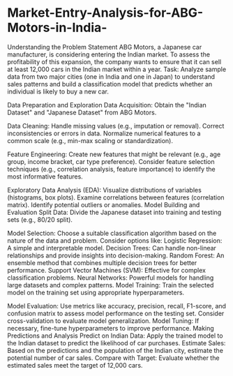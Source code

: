 # Market-Entry-Analysis-for-ABG-Motors-in-India-

Understanding the Problem Statement
ABG Motors, a Japanese car manufacturer, is considering entering the Indian market. To assess the profitability of this expansion, the company wants to ensure that it can sell at least 12,000 cars in the Indian market within a year.
Task: Analyze sample data from two major cities (one in India and one in Japan) to understand sales patterns and build a classification model that predicts whether an individual is likely to buy a new car.

Data Preparation and Exploration
Data Acquisition: Obtain the "Indian Dataset" and "Japanese Dataset" from ABG Motors.

Data Cleaning: 
Handle missing values (e.g., imputation or removal).
Correct inconsistencies or errors in data.
Normalize numerical features to a common scale (e.g., min-max scaling or standardization).

Feature Engineering:
Create new features that might be relevant (e.g., age group, income bracket, car type preference).
Consider feature selection techniques (e.g., correlation analysis, feature importance) to identify the most informative features.

Exploratory Data Analysis (EDA):
Visualize distributions of variables (histograms, box plots).
Examine correlations between features (correlation matrix).
Identify potential outliers or anomalies.
Model Building and Evaluation
Split Data: Divide the Japanese dataset into training and testing sets (e.g., 80/20 split).

Model Selection: Choose a suitable classification algorithm based on the nature of the data and problem. Consider options like:
Logistic Regression: A simple and interpretable model.
Decision Trees: Can handle non-linear relationships and provide insights into decision-making.
Random Forest: An ensemble method that combines multiple decision trees for better performance.
Support Vector Machines (SVM): Effective for complex classification problems.
Neural Networks: Powerful models for handling large datasets and complex patterns.
Model Training: Train the selected model on the training set using appropriate hyperparameters.

Model Evaluation:
Use metrics like accuracy, precision, recall, F1-score, and confusion matrix to assess model performance on the testing set.
Consider cross-validation to evaluate model generalization.
Model Tuning: If necessary, fine-tune hyperparameters to improve performance.
Making Predictions and Analysis
Predict on Indian Data: Apply the trained model to the Indian dataset to predict the likelihood of car purchases.
Estimate Sales: Based on the predictions and the population of the Indian city, estimate the potential number of car sales.
Compare with Target: Evaluate whether the estimated sales meet the target of 12,000 cars.


